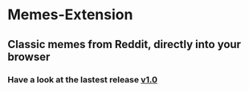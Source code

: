 # Memes-Extension

## Classic memes from Reddit, directly into your browser

### Have a look at the lastest release [v1.0](https://github.com/omkar787/Memes-Extension/releases/tag/1.0) 
